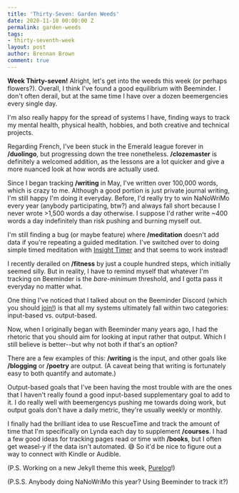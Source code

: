 ```yaml
---
title: 'Thirty-Seven: Garden Weeds'
date: 2020-11-10 00:00:00 Z
permalink: garden-weeds
tags:
- thirty-seventh-week
layout: post
author: Brennan Brown
comment: true
---
```


**Week Thirty-seven!** Alright, let's get into the weeds this week (or perhaps flowers?). Overall, I think I've found a good equilibrium with Beeminder. I don't often derail, but at the same time I have over a dozen beemergencies every single day. 

I'm also really happy for the spread of systems I have, finding ways to track my mental health, physical health, hobbies, and both creative and technical projects.

Regarding French, I've been stuck in the Emerald league forever in **/duolingo**, but progressing down the tree nonetheless. **/clozemaster** is definitely a welcomed addition, as the lessons are a lot quicker and give a more nuanced look at how words are actually used.

Since I began tracking **/writing** in May, I've written over 100,000 words, which is crazy to me. Although a good portion is just private journal writing, I'm still happy I'm doing it everyday. Before, I'd really try to win NaNoWriMo every year (anybody participating, btw?) and always fall short because I never wrote >1,500 words a day otherwise. I suppose I'd rather write ~400 words a day indefinitely than risk pushing and burning myself out.

I'm still finding a bug (or maybe feature) where **/meditation** doesn't add data if you're repeating a guided meditation. I've switched over to doing simple timed meditation with [Insight Timer](https://insighttimer.com/) and that seems to work instead!

I recently derailed on **/fitness** by just a couple hundred steps, which initially seemed silly. But in reality, I have to remind myself that whatever I'm tracking on Beeminder is the *bare-minimum* threshold, and I gotta pass it everyday no matter what. 

One thing I've noticed that I talked about on the Beeminder Discord (which you should [join!](https://discord.gg/Bw8FdB5shW)) is that all my systems ultimately fall within two categories: input-based vs. output-based. 

Now, when I originally began with Beeminder many years ago, I had the rhetoric that you should aim for looking at input rather that output. Which I still believe is better--but why not both if that's an option?

There are a few examples of this: **/writing** is the input, and other goals like **/blogging** or **/poetry** are output. (A caveat being that writing is fortunately easy to both quantify and automate.)

Output-based goals that I've been having the most trouble with are the ones that I haven't really found a good input-based supplementary goal to add to it. I do really well with beemergencys pushing me towards doing work, but output goals don't have a daily metric, they're usually weekly or monthly.

I finally had the brilliant idea to use RescueTime and track the amount of time that I'm specifically on Lynda each day to supplement **/courses**. I had a few good ideas for tracking pages read or time with **/books**, but I often get weasel-y if the data isn't automated. 😅 So it'd be nice to figure out a way to connect with Kindle or Audible.

(P.S. Working on a new Jekyll theme this week, [Purelog](https://github.com/brennanbrown/purelog)!)

(P.S.S. Anybody doing NaNoWriMo this year? Using Beeminder to track it?)
